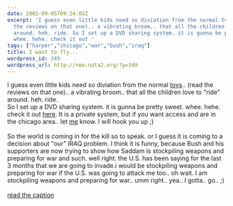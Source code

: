 ```yaml
---
date: 2002-09-05T09:24:03Z
excerpt: 'I guess even little kids need so diviation from the normal toys.. (read
  the reviews on that one).. a vibrating broom.. that all the children love to "ride"
  around. heh. ride. So I set up a DVD sharing system. it is gunna be pretty sweet.
  whee. hehe. check it out '
tags: ["harper","chicago","war","bush","iraq"]
title: I want to fly...
wordpress_id: 349
wordpress_url: http://new.nata2.org/?p=349
---
```


I guess even little kids need so diviation from the normal <a href="http://www.amazon.com/exec/obidos/ASIN/B00005NEBW/nata2productions/102-2858680-8623301">toys</a>.. (read the reviews on that one).. a vibrating broom.. that all the children love to "ride" around. heh. ride. <br/>So I set up a DVD sharing system. it is gunna be pretty sweet. whee. hehe. check it out <a href="http://www.fukung.net">here</a>. It is a private system, but if you want access and are in the chicago area.. let <a href="mailto:harper@nata2.org">me</a> know. I will hook you up ;)<br/><br/>So the world is coming in for the kill so to speak. or I guess it is coming to a decision about "our" IRAQ problem. I think it is funny, because Bush and his supporters are now trying to show how Saddam is stockpiling weapons and preparing for war and such. well right. the U.S. has been saying for the last 3 months that we are going to invade.i would be stockpiling weapons and preparing for war if the U.S. was going to attack me too.. oh wait. I am stockpiling weapons and preparing for war.. umm right.. yea.. I gotta.. go.. ;)<br/><br/><a href="http://story.news.yahoo.com/news?tmpl=story2&u=/020903/170/2673q.html">read the caption</a>
